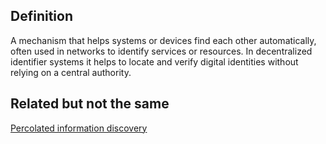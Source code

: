 ## Definition
A mechanism that helps systems or devices find each other automatically, often used in networks to identify services or resources. In decentralized identifier systems it helps to locate and verify digital identities without relying on a central authority.

## Related but not the same
[Percolated information discovery](percolated-information-discovery)